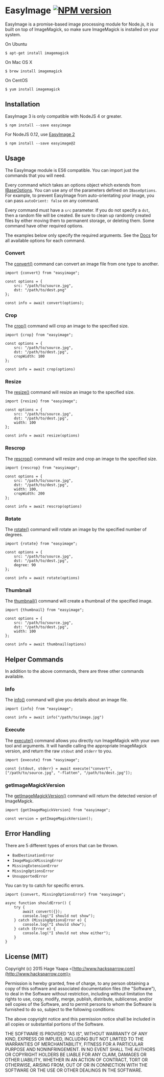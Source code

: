 EasyImage [![NPM version](https://badge.fury.io/js/easyimage.svg)](https://badge.fury.io/js/easyimage)
=========

EasyImage is a promise-based image processing module for Node.js, it is built on top of ImageMagick, so make sure ImageMagick is installed on your system.

On Ubuntu
```
$ apt-get install imagemagick
```
On Mac OS X
```
$ brew install imagemagick
```
On CentOS
```
$ yum install imagemagick
```

## Installation

EasyImage 3 is only compatible with NodeJS 4 or greater.

```
$ npm install --save easyimage
```

For NodeJS 0.12, use [EasyImage 2](https://github.com/hacksparrow/node-easyimage/tree/v2.2.0)

```
$ npm install --save easyimage@2
```

## Usage

The EasyImage module is ES6 compatible. You can import just the commands that you will need.

Every command which takes an options object which extends from [IBaseOptions](https://mrkmg.github.io/node-easyimage/interfaces/ibaseoptions.html). You can use
any of the parameters defined on `IBaseOptions`. For example, to prevent EasyImage from auto-orientating your image, you can pass `autoOrient: false` on any
command.

Every command must have a `src` parameter. If you do not specify a `dst`, then a random file will be created. Be sure to clean up randomly created files by
either moving them to permanent storage, or deleting them. Some command have other required options.

The examples below only specify the required arguments. See the [Docs](https://mrkmg.github.io/node-easyimage/index.html) for all available options for each
command.

### Convert

The [convert()](http://localhost:63342/node-easyimage/docs/globals.html#convert) command can convert an image file from one type to another.

```
import {convert} from "easyimage";

const options = {
    src: "/path/to/source.jpg",
    dst: "/path/to/dest.png"
};

const info = await convert(options);
```

### Crop

The [crop()](https://mrkmg.github.io/node-easyimage/globals.html#crop) command will crop an image to the specified size.

```
import {crop} from "easyimage";

const options = {
    src: "/path/to/source.jpg",
    dst: "/path/to/dest.jpg",
    cropWidth: 100
};

const info = await crop(options)
```

### Resize

The [resize()](https://mrkmg.github.io/node-easyimage/globals.html#resize) command will resize an image to the specified size.

```
import {resize} from "easyimage";

const options = {
    src: "/path/to/source.jpg",
    dst: "/path/to/dest.jpg",
    width: 100
};

const info = await resize(options)
```

### Rescrop

The [rescrop()](https://mrkmg.github.io/node-easyimage/globals.html#rescrop) command will resize and crop an image to the specified size.

```
import {rescrop} from "easyimage";

const options = {
    src: "/path/to/source.jpg",
    dst: "/path/to/dest.jpg",
    width: 100,
    cropWidth: 200
};

const info = await rescrop(options)
```

### Rotate

The [rotate()](https://mrkmg.github.io/node-easyimage/globals.html#rotate) command will rotate an image by the specified number of degrees.

```
import {rotate} from "easyimage";

const options = {
    src: "/path/to/source.jpg",
    dst: "/path/to/dest.jpg",
    degree: 90
};

const info = await rotate(options)
```

### Thumbnail

The [thumbnail()](https://mrkmg.github.io/node-easyimage/globals.html#thumbnail) command will create a thumbnail of the specified image.

```
import {thumbnail} from "easyimage";

const options = {
    src: "/path/to/source.jpg",
    dst: "/path/to/dest.jpg",
    width: 100
};

const info = await thumbnail(options)
```

## Helper Commands

In addition to the above commands, there are three other commands available.

### Info

The [info()](https://mrkmg.github.io/node-easyimage/globals.html#info) command will give you details about an image file.

```
import {info} from "easyimage";

const info = await info("/path/to/image.jpg")
```

### Execute

The [execute()]() command allows you directly run ImageMagick with your own tool and arguments. It will handle calling the appropriate ImageMagick version, and 
return the raw `stdout` and `stderr` to you.

```
import {execute} from "easyimage";

const {stdout, stderr} = await execute("convert", ["/path/to/source.jpg", "-flatten", "/path/to/dest.jpg"]);
``` 

### getImageMagickVersion

The [getImageMagickVersion()](https://mrkmg.github.io/node-easyimage/globals.html#getimagemagickversion) command will return the detected version of 
ImageMagick.

```
import {getImageMagickVersion} from "easyimage";

const version = getImageMagickVersion();
```

## Error Handling

There are 5 different types of errors that can be thrown.

- `BadDestinationError`
- `ImageMagickMissingError`
- `MissingExtensionError`
- `MissingOptionsError`
- `UnsupportedError`

You can try to catch for specific errors.

```
import {convert, MissingOptionsError} from "easyimage";

async function shouldError() {
    try {
        await convert({});
        console.log("I should not show");
    } catch (MissingOptionsError e) {
        console.log("I should show");
    } catch (Error e) {
        console.log("I should not show either");
    }
}

```

## License (MIT)

Copyright (c) 2015 Hage Yaapa <[http://www.hacksparrow.com](http://www.hacksparrow.com)>

Permission is hereby granted, free of charge, to any person obtaining a copy
of this software and associated documentation files (the "Software"), to deal
in the Software without restriction, including without limitation the rights
to use, copy, modify, merge, publish, distribute, sublicense, and/or sell
copies of the Software, and to permit persons to whom the Software is
furnished to do so, subject to the following conditions:

The above copyright notice and this permission notice shall be included in
all copies or substantial portions of the Software.

THE SOFTWARE IS PROVIDED "AS IS", WITHOUT WARRANTY OF ANY KIND, EXPRESS OR
IMPLIED, INCLUDING BUT NOT LIMITED TO THE WARRANTIES OF MERCHANTABILITY,
FITNESS FOR A PARTICULAR PURPOSE AND NONINFRINGEMENT. IN NO EVENT SHALL THE
AUTHORS OR COPYRIGHT HOLDERS BE LIABLE FOR ANY CLAIM, DAMAGES OR OTHER
LIABILITY, WHETHER IN AN ACTION OF CONTRACT, TORT OR OTHERWISE, ARISING FROM, 
OUT OF OR IN CONNECTION WITH THE SOFTWARE OR THE USE OR OTHER DEALINGS IN THE
SOFTWARE.
